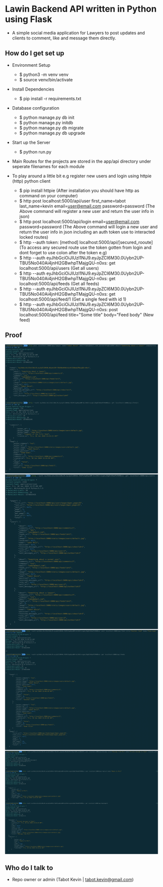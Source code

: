 # Lawin Backend API written in Python using Flask

* A simple social media application for Lawyers to post updates and clients to comment, like and message them directly.


How do I get set up
----------------------------

* Environment Setup
	- $ python3 -m venv venv
	- $ source venv/bin/activate

* Install Dependencies
	- $ pip install -r requirements.txt

* Database configuration 
	- $ python manage.py db init 
	- $ python manage.py initdb 
	- $ python manage.py db migrate 
	- $ python manage.py db upgrade

* Start up the Server
	- $ python run.py

* Main Routes for the projects are stored in the app/api directory under seperate filenames for each module
* To play around a little bit e.g register new users and login using httpie (http) python client
	- $ pip install httpie (After installation you should have http as command on your computer)
	- $ http post localhost:5000/api/user first_name=tabot last_name=kevin email=user@email.com password=password
	  (The Above command will register a new user and return the user info in json)
	- $ http post localhost:5000/api/login email=user@email.com password=password
	(The Above command will login a new user and return the user info in json including an auth token use to interacted locked routes)
	- $ http --auth token: [method] localhost:5000/api/[secured_rooute]
	(To access any secured route use the token gotten from login and dont forget to use colon after the token e.g)
	- $ http --auth eyJhbGciOiJIUzI1NiJ9.eyJpZCI6M30.0Uybn2UP-TBU5No040Ai4jnHl2GBwhpTMajgQU-n0xs: get localhost:5000/api/users (Get all users)
	- $ http --auth eyJhbGciOiJIUzI1NiJ9.eyJpZCI6M30.0Uybn2UP-TBU5No040Ai4jnHl2GBwhpTMajgQU-n0xs: get localhost:5000/api/feeds (Get all feeds)
	- $ http --auth eyJhbGciOiJIUzI1NiJ9.eyJpZCI6M30.0Uybn2UP-TBU5No040Ai4jnHl2GBwhpTMajgQU-n0xs: get localhost:5000/api/feed/1 (Get a single feed with id 1)
	- $ http --auth eyJhbGciOiJIUzI1NiJ9.eyJpZCI6M30.0Uybn2UP-TBU5No040Ai4jnHl2GBwhpTMajgQU-n0xs: post localhost:5000/api/feed title="Some title" body="Feed body" (New feed)


Proof
----------------------------
![proof](proof/1.png)
![proof](proof/2.png)
![proof](proof/3.png)
![proof](proof/4.png)


Who do I talk to
----------------------------
* Repo owner or admin (Tabot Kevin | tabot.kevin@gmail.com)